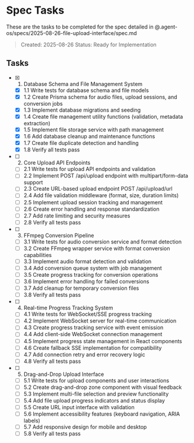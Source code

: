 # Spec Tasks

These are the tasks to be completed for the spec detailed in @.agent-os/specs/2025-08-26-file-upload-interface/spec.md

> Created: 2025-08-26
> Status: Ready for Implementation

## Tasks

- [x] 1. Database Schema and File Management System
  - [x] 1.1 Write tests for database schema and file models
  - [x] 1.2 Create Prisma schema for audio files, upload sessions, and conversion jobs
  - [x] 1.3 Implement database migrations and seeding
  - [x] 1.4 Create file management utility functions (validation, metadata extraction)
  - [x] 1.5 Implement file storage service with path management
  - [x] 1.6 Add database cleanup and maintenance functions
  - [x] 1.7 Create file duplicate detection and handling
  - [x] 1.8 Verify all tests pass

- [ ] 2. Core Upload API Endpoints
  - [ ] 2.1 Write tests for upload API endpoints and validation
  - [ ] 2.2 Implement POST /api/upload endpoint with multipart/form-data support
  - [ ] 2.3 Create URL-based upload endpoint POST /api/upload/url
  - [ ] 2.4 Add file validation middleware (format, size, duration limits)
  - [ ] 2.5 Implement upload session tracking and management
  - [ ] 2.6 Create error handling and response standardization
  - [ ] 2.7 Add rate limiting and security measures
  - [ ] 2.8 Verify all tests pass

- [ ] 3. FFmpeg Conversion Pipeline
  - [ ] 3.1 Write tests for audio conversion service and format detection
  - [ ] 3.2 Create FFmpeg wrapper service with format conversion capabilities
  - [ ] 3.3 Implement audio format detection and validation
  - [ ] 3.4 Add conversion queue system with job management
  - [ ] 3.5 Create progress tracking for conversion operations
  - [ ] 3.6 Implement error handling for failed conversions
  - [ ] 3.7 Add cleanup for temporary conversion files
  - [ ] 3.8 Verify all tests pass

- [ ] 4. Real-time Progress Tracking System
  - [ ] 4.1 Write tests for WebSocket/SSE progress tracking
  - [ ] 4.2 Implement WebSocket server for real-time communication
  - [ ] 4.3 Create progress tracking service with event emission
  - [ ] 4.4 Add client-side WebSocket connection management
  - [ ] 4.5 Implement progress state management in React components
  - [ ] 4.6 Create fallback SSE implementation for compatibility
  - [ ] 4.7 Add connection retry and error recovery logic
  - [ ] 4.8 Verify all tests pass

- [ ] 5. Drag-and-Drop Upload Interface
  - [ ] 5.1 Write tests for upload components and user interactions
  - [ ] 5.2 Create drag-and-drop zone component with visual feedback
  - [ ] 5.3 Implement multi-file selection and preview functionality
  - [ ] 5.4 Add file upload progress indicators and status display
  - [ ] 5.5 Create URL input interface with validation
  - [ ] 5.6 Implement accessibility features (keyboard navigation, ARIA labels)
  - [ ] 5.7 Add responsive design for mobile and desktop
  - [ ] 5.8 Verify all tests pass